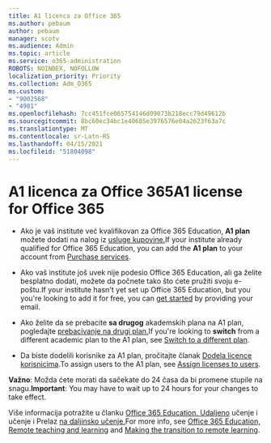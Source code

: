 ```yaml
---
title: A1 licenca za Office 365
ms.author: pebaum
author: pebaum
manager: scotv
ms.audience: Admin
ms.topic: article
ms.service: o365-administration
ROBOTS: NOINDEX, NOFOLLOW
localization_priority: Priority
ms.collection: Adm_O365
ms.custom:
- "9002568"
- "4981"
ms.openlocfilehash: 7cc451fce065754146d09073b218ecc79d49612b
ms.sourcegitcommit: 8bc60ec34bc1e40685e3976576e04a2623f63a7c
ms.translationtype: MT
ms.contentlocale: sr-Latn-RS
ms.lasthandoff: 04/15/2021
ms.locfileid: "51804098"
---
```

# <a name="a1-license-for-office-365"></a><span data-ttu-id="1eada-102">A1 licenca za Office 365</span><span class="sxs-lookup"><span data-stu-id="1eada-102">A1 license for Office 365</span></span>

- <span data-ttu-id="1eada-103">Ako je vaš institute već kvalifikovan za Office 365 Education, **A1 plan** možete dodati na nalog iz [usluge kupovine.](https://docs.microsoft.com/microsoft-365/commerce/buy-another-subscription#buy-another-subscription)</span><span class="sxs-lookup"><span data-stu-id="1eada-103">If your institute already qualified for Office 365 Education, you can add the **A1 plan** to your account from [Purchase services](https://docs.microsoft.com/microsoft-365/commerce/buy-another-subscription#buy-another-subscription).</span></span>

- <span data-ttu-id="1eada-104">Ako vaš institute još uvek nije podesio Office 365 Education, ali ga [](https://www.microsoft.com/education/products/office) želite besplatno dodati, možete da počnete tako što ćete pružiti svoju e-poštu.</span><span class="sxs-lookup"><span data-stu-id="1eada-104">If your institute hasn't yet set up Office 365 Education, but you you're looking to add it for free, you can [get started](https://www.microsoft.com/education/products/office) by providing your email.</span></span>

- <span data-ttu-id="1eada-105">Ako želite da se prebacite **sa drugog** akademskih plana na A1 plan, pogledajte [prebacivanje na drugi plan.](https://docs.microsoft.com/microsoft-365/commerce/subscriptions/switch-plans-manually)</span><span class="sxs-lookup"><span data-stu-id="1eada-105">If you're looking to **switch** from a different academic plan to the A1 plan, see [Switch to a different plan](https://docs.microsoft.com/microsoft-365/commerce/subscriptions/switch-plans-manually).</span></span>

- <span data-ttu-id="1eada-106">Da biste dodelili korisnike za A1 plan, pročitajte članak [Dodela licence korisnicima](https://docs.microsoft.com/microsoft-365/admin/manage/assign-licenses-to-users).</span><span class="sxs-lookup"><span data-stu-id="1eada-106">To assign users to the A1 plan, see [Assign licenses to users](https://docs.microsoft.com/microsoft-365/admin/manage/assign-licenses-to-users).</span></span>

<span data-ttu-id="1eada-107">**Važno**: Možda ćete morati da sačekate do 24 časa da bi promene stupile na snagu.</span><span class="sxs-lookup"><span data-stu-id="1eada-107">**Important**: You may have to wait up to 24 hours for your changes to take effect.</span></span>

<span data-ttu-id="1eada-108">Više informacija potražite u članku [Office 365 Education, Udaljeno](https://support.office.com/article/remote-teaching-and-learning-in-office-365-education-f651ccae-7b65-478b-8366-51bb884025c4) učenje i učenje i Prelaz [na daljinsko učenje.](https://www.microsoft.com/education/remote-learning)</span><span class="sxs-lookup"><span data-stu-id="1eada-108">For more info, see [Office 365 Education, Remote teaching and learning](https://support.office.com/article/remote-teaching-and-learning-in-office-365-education-f651ccae-7b65-478b-8366-51bb884025c4) and [Making the transition to remote learning](https://www.microsoft.com/education/remote-learning).</span></span>
